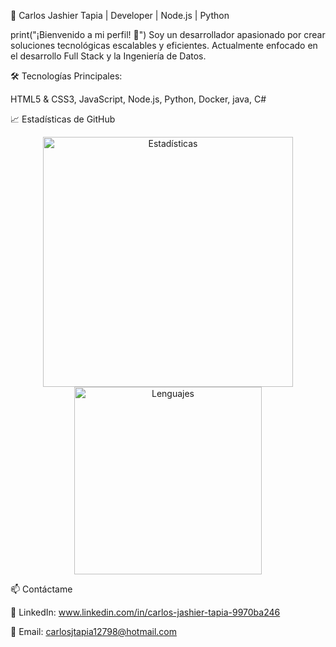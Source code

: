 🚀 Carlos Jashier Tapia | Developer | Node.js | Python

print("¡Bienvenido a mi perfil! 👋")
Soy un desarrollador apasionado por crear soluciones tecnológicas escalables y eficientes. Actualmente enfocado en el desarrollo Full Stack y la Ingeniería de Datos.

🛠️ Tecnologías Principales:

HTML5 & CSS3, JavaScript, Node.js, Python, Docker, java, C#


📈 Estadísticas de GitHub
<p align="center"> <img src="https://github-readme-stats.vercel.app/api?username=CarlosTapia12798&show_icons=true&theme=radical" alt="Estadísticas" width="400"/> <img src="https://github-readme-stats.vercel.app/api/top-langs/?username=CarlosTapia12798&layout=compact&theme=radical" alt="Lenguajes" width="300"/> </p>

📫 Contáctame

💼 LinkedIn: www.linkedin.com/in/carlos-jashier-tapia-9970ba246

📧 Email: carlosjtapia12798@hotmail.com
